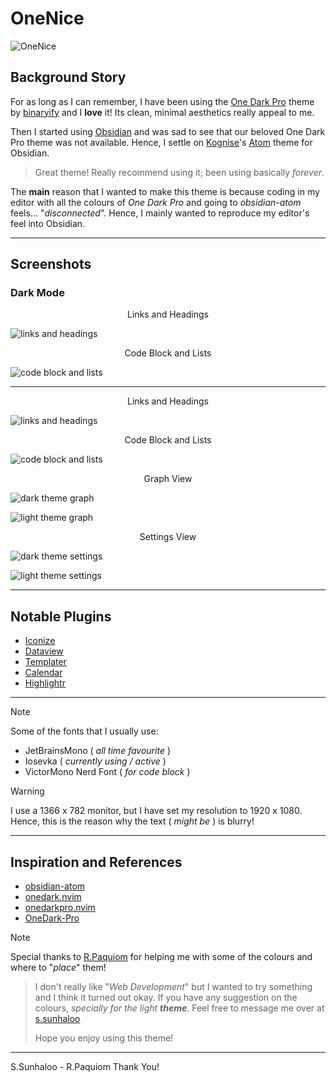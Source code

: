 # OneNice

![OneNice](OneNice.png)

## Background Story

For as long as I can remember, I have been using the [One Dark Pro](https://github.com/Binaryify/OneDark-Pro) theme by [binaryify](https://github.com/binaryify) and I **love** it!
Its clean, minimal aesthetics really appeal to me.

Then I started using [Obsidian](https://www.obsidian.md) and was sad to see that our beloved One Dark Pro theme was not available.
Hence, I settle on [Kognise](https://kognise.dev/)'s [Atom](https://github.com/kognise/obsidian-atom) theme for Obsidian.

>Great theme! Really recommend using it; been using basically *forever*.

The **main** reason that I wanted to make this theme is because coding in my editor with all the colours of *One Dark Pro* and going to *obsidian-atom* feels... "*disconnected*".
Hence, I mainly wanted to reproduce my editor's feel into Obsidian.

---

## Screenshots

### Dark Mode

<p align="center">Links and Headings</p>

![links and headings](./screenshots/dark_theme_1.png)

<p align="center">Code Block and Lists</p>

![code block and lists](./screenshots/dark_theme_2.png)

---
<p align="center">Links and Headings</p>

![links and headings](./screenshots/light_theme_1.png)

<p align="center">Code Block and Lists</p>

![code block and lists](./screenshots/light_theme_2.png)

<p align="center">Graph View</p>

![dark theme graph](./screenshots/dark_theme_graph.png)

![light theme graph](./screenshots/light_theme_graph.png)

<p align="center">Settings View</p>

![dark theme settings](./screenshots/dark_theme_settings.png)

![light theme settings](./screenshots/light_theme_settings.png)

---

## Notable Plugins

- [Iconize](https://github.com/FlorianWoelki/obsidian-iconize)
- [Dataview](https://github.com/blacksmithgu/obsidian-dataview)
- [Templater](https://github.com/SilentVoid13/Templater)
- [Calendar](https://github.com/liamcain/obsidian-calendar-plugin)
- [Highlightr](https://github.com/chetachiezikeuzor/Highlightr-Plugin)

---

>[!note]
>Some of the fonts that I usually use:
>
>- JetBrainsMono ( *all time favourite* )
>- Iosevka ( *currently using / active* )
>- VictorMono Nerd Font ( *for code block* )

>[!warning]
>I use a 1366 x 782 monitor, but I have set my resolution to 1920 x 1080.
>Hence, this is the reason why the text ( *might be* ) is blurry!

---

## Inspiration and References

- [obsidian-atom](https://github.com/kognise/obsidian-atom)
- [onedark.nvim](https://github.com/navarasu/onedark.nvim)
- [onedarkpro.nvim](https://github.com/olimorris/onedarkpro.nvim)
- [OneDark-Pro](https://github.com/Binaryify/OneDark-Pro)

>[!note]
>Special thanks to [R.Paquiom](https://www.instagram.com/yvng._roy/) for helping me with some of the colours and where to "*place*" them!

>I don't really like "*Web Development*" but I wanted to try something and I think it turned out okay.
>If you have any suggestion on the colours, _specially for the light **theme**_.
>Feel free to message me over at [s.sunhaloo](https://www.instagram.com/s.sunhaloo)
>
>Hope you enjoy using this theme!

---

S.Sunhaloo - R.Paquiom
Thank You!
